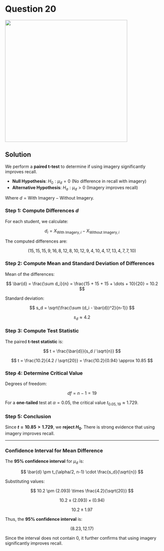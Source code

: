 # Question 20
<img src="https://github.com/user-attachments/assets/b152a439-d752-44e5-8398-26271358b5b6" width = 400px>

## Solution

We perform a **paired t-test** to determine if using imagery significantly improves recall.

- **Null Hypothesis**:  $H_0: \mu_d = 0$ (No difference in recall with imagery)
- **Alternative Hypothesis**: $H_a: \mu_d > 0$ (Imagery improves recall)

Where $d = \text{With Imagery} - \text{Without Imagery}$.

### Step 1: Compute Differences $d$
For each student, we calculate:

$$
d_i = X_{\text{With Imagery}, i} - X_{\text{Without Imagery}, i}
$$

The computed differences are:

$$
(15, 15, 15, 9, 16, 8, 12, 8, 10, 12, 9, 4, 10, 4, 17, 13, 4, 7, 7, 10)
$$

### Step 2: Compute Mean and Standard Deviation of Differences

Mean of the differences:

$$
\bar{d} = \frac{\sum d_i}{n} = \frac{15 + 15 + 15 + \dots + 10}{20} = 10.2
$$

Standard deviation:

$$
s_d = \sqrt{\frac{\sum (d_i - \bar{d})^2}{n-1}}
$$

$$
s_d \approx 4.2
$$

### Step 3: Compute Test Statistic

The paired **t-test statistic** is:

$$
t = \frac{\bar{d}}{s_d / \sqrt{n}}
$$

$$
t = \frac{10.2}{4.2 / \sqrt{20}} = \frac{10.2}{0.94} \approx 10.85
$$

### Step 4: Determine Critical Value

Degrees of freedom:

$$
df = n - 1 = 19
$$

For a **one-tailed** test at $\alpha = 0.05$, the critical value $t_{0.05,19} \approx 1.729$.

### Step 5: Conclusion

Since **$t = 10.85 > 1.729$**, we **reject $H_0$**. There is strong evidence that using imagery improves recall.

---

### Confidence Interval for Mean Difference

The **95% confidence interval** for $\mu_d$ is:

$$
\bar{d} \pm t_{\alpha/2, n-1} \cdot \frac{s_d}{\sqrt{n}}
$$

Substituting values:

$$
10.2 \pm (2.093) \times \frac{4.2}{\sqrt{20}}
$$

$$
10.2 \pm (2.093) \times (0.94)
$$

$$
10.2 \pm 1.97
$$

Thus, the **95% confidence interval** is:

$$
(8.23, 12.17)
$$

Since the interval does not contain 0, it further confirms that using imagery significantly improves recall.

